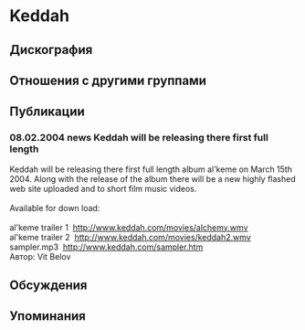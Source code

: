 # Keddah



## Дискография


## Отношения с другими группами


## Публикации

### 08.02.2004 news Keddah will be releasing there first full length

<DIV>Keddah will be releasing there first full length album al'keme on March 15th 2004. Along with the release of the album there will be a new highly flashed web site uploaded and to short film music videos.</DIV>
<DIV>&nbsp;</DIV>
<DIV>Available for down load:</DIV>
<DIV>&nbsp;</DIV>
<DIV>al'keme trailer 1&nbsp; <A href="http://www.keddah.com/movies/alchemy.wmv"><U>http://www.keddah.com/movies/alchemy.wmv</U></A></DIV>
<DIV>al'keme trailer 2&nbsp; <A href="http://www.keddah.com/movies/keddah2.wmv"><U>http://www.keddah.com/movies/keddah2.wmv</U></A></DIV>
<DIV>sampler.mp3&nbsp; <A href="http://www.keddah.com/sampler.htm"><U>http://www.keddah.com/sampler.htm</U></A></DIV>
Автор: Vit Belov


## Обсуждения


## Упоминания

